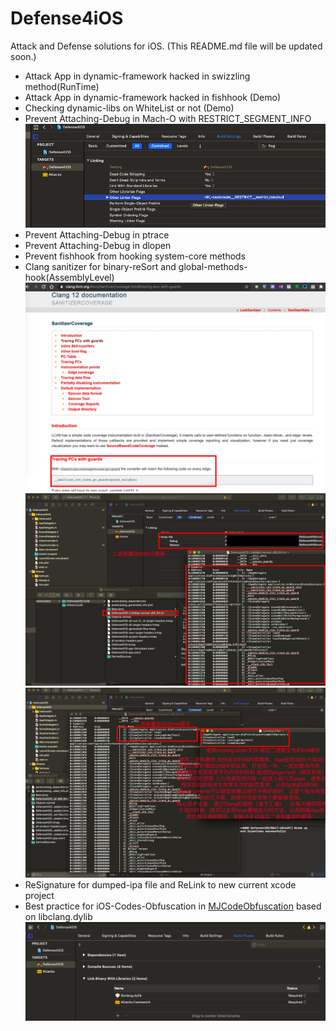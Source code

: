 # Defense4iOS
Attack and Defense solutions for iOS. (This README.md file will be updated soon.)

* Attack App in dynamic-framework hacked in swizzling method(RunTime)
* Attack App in dynamic-framework hacked in fishhook (Demo)
* Checking dynamic-libs on WhiteList or not (Demo)
* Prevent Attaching-Debug in Mach-O with RESTRICT_SEGMENT_INFO
![](./Images/MachO-RESTRICT_SEG.png)
* Prevent Attaching-Debug in ptrace
* Prevent Attaching-Debug in dlopen
* Prevent fishhook from hooking system-core methods
* Clang sanitizer for binary-reSort and global-methods-hook(AssemblyLevel) 
![](./Images/Clang-PC-Trace.png)
![](./Images/Before-BinSort.png)
![](./Images/After-BinSort.png)  
* ReSignature for dumped-ipa file and ReLink to new current xcode project
* Best practice for iOS-Codes-Obfuscation in [MJCodeObfuscation](https://github.com/CoderMJLee/MJCodeObfuscation) based on  libclang.dylib  
![](./Images/BuildSettings4Obfuscation.png)  
